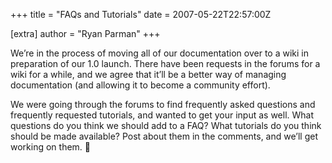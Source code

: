 +++
title = "FAQs and Tutorials"
date = 2007-05-22T22:57:00Z

[extra]
author = "Ryan Parman"
+++

We’re in the process of moving all of our documentation over to a wiki in preparation of our 1.0 launch. There have been requests in the forums for a wiki for a while, and we agree that it’ll be a better way of managing documentation (and allowing it to become a community effort).

We were going through the forums to find frequently asked questions and frequently requested tutorials, and wanted to get your input as well. What questions do you think we should add to a FAQ? What tutorials do you think should be made available? Post about them in the comments, and we’ll get working on them. 🙂
